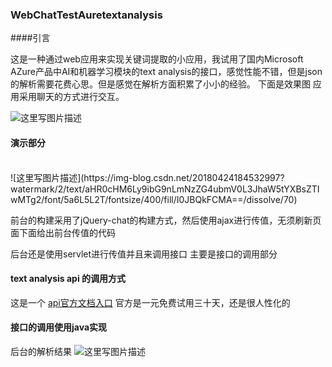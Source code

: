 ### WebChatTestAuretextanalysis
####引言

这是一种通过web应用来实现关键词提取的小应用，我试用了国内Microsoft AZure产品中AI和机器学习模块的text analysis的接口，感觉性能不错，但是json的解析需要花费心思。但是感觉在解析方面积累了小小的经验。
下面是效果图
应用采用聊天的方式进行交互。

![这里写图片描述](https://img-blog.csdn.net/2018042418450170?watermark/2/text/aHR0cHM6Ly9ibG9nLmNzZG4ubmV0L3JhaW5tYXBsZTIwMTg2/font/5a6L5L2T/fontsize/400/fill/I0JBQkFCMA==/dissolve/70)

#### 演示部分
<br>
![这里写图片描述](https://img-blog.csdn.net/20180424184532997?watermark/2/text/aHR0cHM6Ly9ibG9nLmNzZG4ubmV0L3JhaW5tYXBsZTIwMTg2/font/5a6L5L2T/fontsize/400/fill/I0JBQkFCMA==/dissolve/70)

前台的构建采用了jQuery-chat的构建方式，然后使用ajax进行传值，无须刷新页面下面给出前台传值的代码


后台还是使用servlet进行传值并且来调用接口
主要是接口的调用部分

#### text analysis api 的调用方式

这是一个 [api官方文档入口](https://azure.microsoft.com/zh-cn/try/cognitive-services/?api=text-analytics) 官方是一元免费试用三十天，还是很人性化的


#### 接口的调用使用java实现

后台的解析结果
![这里写图片描述](https://img-blog.csdn.net/2018042420340425?watermark/2/text/aHR0cHM6Ly9ibG9nLmNzZG4ubmV0L3JhaW5tYXBsZTIwMTg2/font/5a6L5L2T/fontsize/400/fill/I0JBQkFCMA==/dissolve/70)
